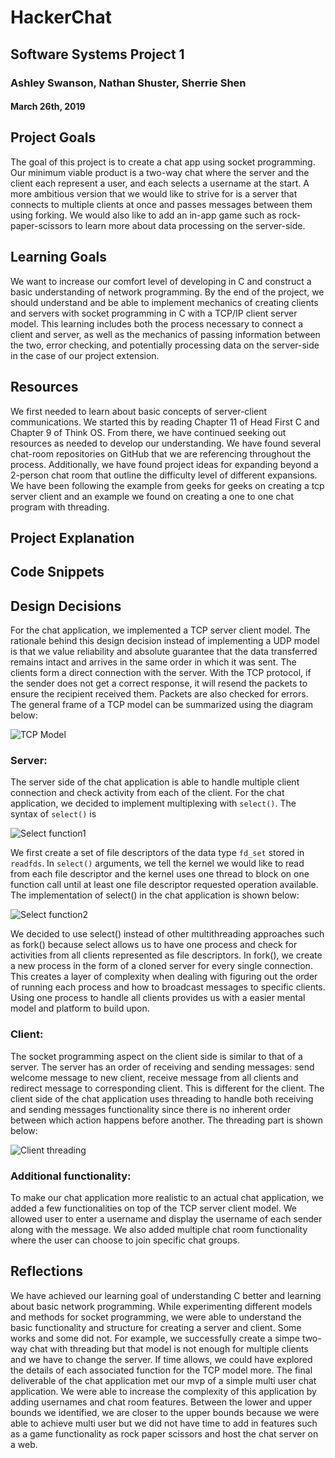 # HackerChat
## Software Systems Project 1
### Ashley Swanson, Nathan Shuster, Sherrie Shen
#### March 26th, 2019

## Project Goals
The goal of this project is to create a chat app using socket programming. Our minimum viable product is a two-way chat where the server and the client each represent a user, and each selects a username at the start. A more ambitious version that we would like to strive for is a server that connects to multiple clients at once and passes messages between them using forking. We would also like to add an in-app game such as rock-paper-scissors to learn more about data processing on the server-side.

## Learning Goals
We want to increase our comfort level of developing in C and construct a basic understanding of network programming. By the end of the project, we should understand and be able to implement mechanics of creating clients and servers with socket programming in C with a TCP/IP client server model. This learning includes both the process necessary to connect a client and server, as well as the mechanics of passing information between the two, error checking, and potentially processing data on the server-side in the case of our project extension.

## Resources
We first needed to learn about basic concepts of server-client communications. We started this by reading Chapter 11 of Head First C and Chapter 9 of Think OS. From there, we have continued seeking out resources as needed to develop our understanding. We have found several chat-room repositories on GitHub that we are referencing throughout the process. Additionally, we have found project ideas for expanding beyond a 2-person chat room that outline the difficulty level of different expansions. We have been following the example from geeks for geeks on creating a tcp server client and an example we found on creating a one to one chat program with threading.

## Project Explanation

## Code Snippets

## Design Decisions
For the chat application, we implemented a TCP server client model. The rationale behind this design decision instead of implementing a UDP model is that we value reliability and absolute guarantee that the data transferred remains intact and arrives in the same order in which it was sent. The clients form a direct connection with the server. With the TCP protocol, if the sender does not get a correct response, it will resend the packets to ensure the recipient received them. Packets are also checked for errors.  The general frame of a TCP model can be summarized using the diagram below:

![TCP Model](/images/tcp.png)

### Server:

The server side of the chat application is able to handle multiple client connection and check activity from each of the client. For the chat application, we decided to implement multiplexing with `select()`.  The syntax of `select()` is

![Select function1](/images/select_fun.png)

We first create a set of file descriptors of the data type `fd_set` stored in `readfds`. In `select()` arguments, we tell the kernel we would like to read from each file descriptor and the kernel uses one thread to block on one function call until at least one file descriptor requested operation available. The implementation of select() in the chat application is shown below:

![Select function2](/images/select.png)

We decided to use select() instead of other multithreading approaches such as fork() because select allows us to have one process and check for activities from all clients represented as file descriptors. In fork(), we create a new process in the form of a cloned server for every single connection. This creates a layer of complexity when dealing with figuring out the order of running each process and how to broadcast messages to specific clients. Using one process to handle all clients provides us with a easier mental model and platform to build upon.

### Client:

The socket programming aspect on the client side is similar to that of a server. The server has an order of receiving and sending messages: send welcome message to new client, receive message from all clients and redirect message to corresponding client. This is different for the client. The client side of the chat application uses threading to handle both receiving and sending messages functionality since there is no inherent order between which action happens before another. The threading part is shown below:

![Client threading](/images/client_thread.png)

### Additional functionality:

To make our chat application more realistic to an actual chat application, we added a few functionalities on top of the TCP server client model. We allowed user to enter a username and display the username of each sender along with the message. We also added multiple chat room functionality where the user can choose to join specific chat groups.


## Reflections
We have achieved our learning goal of understanding C better and learning about basic network programming. While experimenting different models and methods for socket programming, we were able to understand the basic functionality and structure for creating a server and client. Some works and some did not. For example, we successfully create a simpe two-way chat with threading but that model is not enough for multiple clients and we have to change the server. If time allows, we could have explored the details of each associated function for the TCP model more. The final deliverable of the chat application met our mvp of a simple multi user chat application. We were able to increase the complexity of this application by adding usernames and chat room features. Between the lower and upper bounds we identified, we are closer to the upper bounds because we were able to achieve multi user but we did not have time to add in features such as a game functionality as rock paper scissors and host the chat server on a web.
